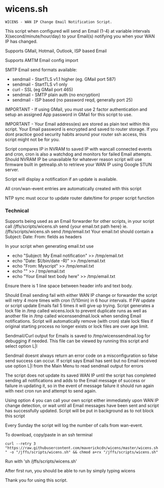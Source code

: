 # wicens.sh
    WICENS - WAN IP Change Email Notification Script.

This script when configured will send an Email (1-4) at variable intervals
X(second/minute/hour/day) to your Email(s) notifying you when your WAN IP
has changed.

Supports GMail, Hotmail, Outlook, ISP based Email

Supports AMTM Email config import

SMTP Email send formats available:
* sendmail - StartTLS v1.1 higher (eg. GMail port 587)
* sendmail - StartTLS v1 only
* curl     - SSL (eg GMail port 465)
* sendmail - SMTP plain auth (no encryption)
* sendmail - ISP based (no password reqd, generally port 25)

IMPORTANT - If using GMail, you must use 2 factor authentication and setup
an assigned App password in GMail for this script to use.

IMPORTANT - Your Email address(es) are stored as plain text within this
script.  Your Email password is encrypted and saved to router storage.
If you dont practice good security habits around your router ssh access,
this script might not be for you.

Script compares IP in NVRAM to saved IP with wancall connected events and
cron, cron is also a watchdog and monitors for failed Email attempts.
Should NVRAM IP be unavailable for whatever reason script will use
firmware built in getrealip.sh to retrieve your WAN IP using Google STUN
server.

Script will display a notification if an update is available.

All cron/wan-event entries are automatically created with this script

NTP sync must occur to update router date/time for proper script function

### Technical ###

Supports being used as an Email forwarder for other scripts, in your
script call /jffs/scripts/wicens.sh send {your email.txt path here}
ie. /jffs/scripts/wicens.sh send /tmp/email.txt
Your email.txt should contain a Subject: Date: From: fields as headers

In your script when generating email.txt use
* echo "Subject: My Email notification" >> /tmp/email.txt
* echo "Date: $(/bin/date -R)" >> /tmp/email.txt
* echo "From: Myscript" >> /tmp/email.txt
* echo "" >> / tmp/email.txt
* echo "Your Email text body here" >> /tmp/email.txt

Ensure there is 1 line space between header info and text body.

Should Email sending fail with either WAN IP change or forwarder the
script will retry 4 more times with cron (1/10min) in 6 hour intervals.
If FW update or script update Emails fail 5 times it will give up trying.
Script generates a lock file in /tmp called wicens.lock to prevent
duplicate runs as well as another file in /tmp called wicenssendmail.lock
when sending Email notifications. Script will automatically remove (with
cron) stale lock files if original starting process no longer exists or
lock files are over age limit.

Sendmail/Curl output for Emails is saved to /tmp/wicenssendmail.log for
debugging if needed.  This file can be viewed by running this script and
select option L|l

Sendmail doesnt always return an error code on a misconfiguration so false
send success can occur.  If script says Email has sent but no Email received
use option L|l from the Main Menu to read sendmail output for errors

The script does not update its saved WAN IP until the script has completed
sending all notifications and adds to the Email message of success or
failure in updating it, so in the event of message failure it should run
again with next cron run and attempt to send again.

Using option 4 you can call your own script either immediately upon WAN IP
change detection, or wait until all Email messages have been sent and
script has successfully updated. Script will be put in background as to not
block this script

Every Sunday the script will log the number of calls from wan-event.

To download, copy/paste in an ssh terminal

`curl --retry 3 "https://raw.githubusercontent.com/maverickcdn/wicens/master/wicens.sh" -o "/jffs/scripts/wicens.sh" && chmod a+rx "/jffs/scripts/wicens.sh"`

Run with 'sh /jffs/scripts/wicens.sh'

After first run, you should be able to run by simply typing wicens

Thank you for using this script.
